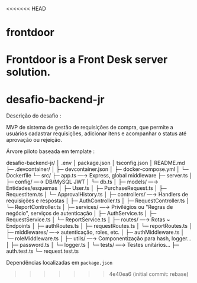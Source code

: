 <<<<<<< HEAD
# frontdoor
Frontdoor is a Front Desk server solution.
=======
# desafio-backend-jr
Descrição do desafio :

MVP de sistema de gestão de requisições de compra, que permite a usuários cadastrar requisições, adicionar itens e acompanhar o status até aprovação ou rejeição.

Árvore piloto baseada em template :

desafio-backend-jr/
│  .env
│  package.json
│  tsconfig.json
│  README.md
├─ .devcontainer/
│  ├─ devcontainer.json
│  ├─ docker-compose.yml
│  └─ Dockerfile
└─ src/
   ├─ app.ts                    —→ Express, global middleware
   ├─ server.ts
   │
   ├─ config/                   —→ DB/MySQL JWT
   │   └─ db.ts
   │
   ├─ models/                   —→ Entidades/esquemas
   │   ├─ User.ts
   │   ├─ PurchaseRequest.ts
   │   ├─ RequestItem.ts
   │   └─ ApprovalHistory.ts
   │
   ├─ controllers/              —→ Handlers de requisições e respostas
   │   ├─ AuthController.ts
   │   ├─ RequestController.ts
   │   └─ ReportController.ts
   │
   ├─ services/                 —→ Privilégios ou "Regras de negócio", serviços de autenticação
   │   ├─ AuthService.ts
   │   ├─ RequestService.ts
   │   └─ ReportService.ts
   │
   ├─ routes/                   —→ Rotas ~ Endpoints
   │   ├─ authRoutes.ts
   │   ├─ requestRoutes.ts
   │   └─ reportRoutes.ts
   │
   ├─ middlewares/               —→ autenticação, roles, etc.
   │   ├─ authMiddleware.ts
   │   └─ roleMiddleware.ts
   │
   ├─ utils/                     —→ Componentização para hash, logger...
   │   ├─ password.ts
   │   └─ logger.ts
   │
   └─ tests/                     —→ Testes unitários...
       ├─ auth.test.ts
       └─ request.test.ts

Dependências localizadas em ```package.json```
>>>>>>> 4e40ea6 (initial commit: rebase)
